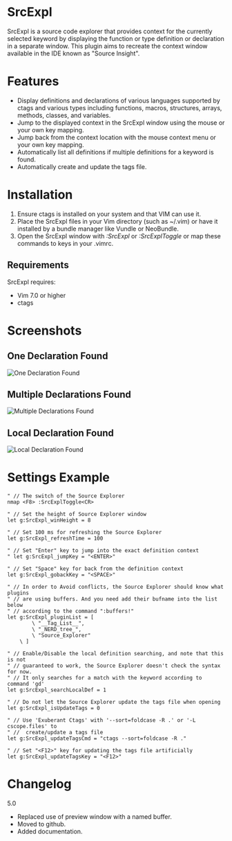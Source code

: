**SrcExpl**
===========

SrcExpl is a source code explorer that provides context for the currently
selected keyword by displaying the function or type definition or declaration
in a separate window. This plugin aims to recreate the context window available
in the IDE known as "Source Insight".

Features
========

* Display definitions and declarations of various languages supported
      by ctags and various types including functions, macros, structures,
      arrays, methods, classes, and variables.
* Jump to the displayed context in the SrcExpl window using the mouse or
      your own key mapping.
* Jump back from the context location with the mouse context menu or your
      own key mapping.
* Automatically list all definitions if multiple definitions for a keyword
      is found.
* Automatically create and update the tags file.

Installation
============
1. Ensure ctags is installed on your system and that VIM can use it.
2. Place the SrcExpl files in your Vim directory (such as ~/.vim) 
   or have it installed by a bundle manager like Vundle or NeoBundle.
3. Open the SrcExpl window with *:SrcExpl* or *:SrcExplToggle* or map these
   commands to keys in your .vimrc.

Requirements
------------
SrcExpl requires:
* Vim 7.0 or higher
* ctags

Screenshots
===========

One Declaration Found
---------------------
![One Declaration Found](http://i.imgur.com/bbGVO.jpg)

Multiple Declarations Found
---------------------------
![Multiple Declarations Found](http://i.imgur.com/77HeV.jpg)

Local Declaration Found
-----------------------
![Local Declaration Found](http://i.imgur.com/dQXqL.jpg)

Settings Example
================
```vim
" // The switch of the Source Explorer 
nmap <F8> :SrcExplToggle<CR> 

" // Set the height of Source Explorer window 
let g:SrcExpl_winHeight = 8 

" // Set 100 ms for refreshing the Source Explorer 
let g:SrcExpl_refreshTime = 100 

" // Set "Enter" key to jump into the exact definition context 
" let g:SrcExpl_jumpKey = "<ENTER>" 

" // Set "Space" key for back from the definition context 
let g:SrcExpl_gobackKey = "<SPACE>" 

" // In order to Avoid conflicts, the Source Explorer should know what plugins 
" // are using buffers. And you need add their bufname into the list below 
" // according to the command ":buffers!" 
let g:SrcExpl_pluginList = [ 
        \ "__Tag_List__", 
        \ "_NERD_tree_", 
        \ "Source_Explorer" 
    \ ] 

" // Enable/Disable the local definition searching, and note that this is not 
" // guaranteed to work, the Source Explorer doesn't check the syntax for now. 
" // It only searches for a match with the keyword according to command 'gd' 
let g:SrcExpl_searchLocalDef = 1 

" // Do not let the Source Explorer update the tags file when opening 
let g:SrcExpl_isUpdateTags = 0 

" // Use 'Exuberant Ctags' with '--sort=foldcase -R .' or '-L cscope.files' to 
" //  create/update a tags file 
let g:SrcExpl_updateTagsCmd = "ctags --sort=foldcase -R ." 

" // Set "<F12>" key for updating the tags file artificially 
let g:SrcExpl_updateTagsKey = "<F12>" 
```

Changelog
=========
5.0
- Replaced use of preview window with a named buffer.
- Moved to github.
- Added documentation.
